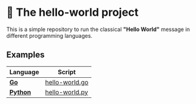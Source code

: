 # :notebook: The **hello-world** project
This is a simple repository to run the classical **"Hello World"** message in different programming languages.

## Examples
|Language|Script|
|--|--|
|[**Go**](go/README.md)|[hello-world.go](go/hello-world.go)|
|[**Python**](python/README.md)|[hello-world.py](python/hello-world.py)|
